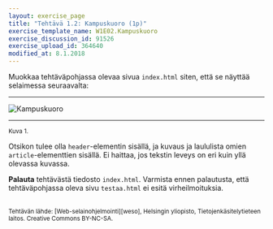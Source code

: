 ```yaml
---
layout: exercise_page
title: "Tehtävä 1.2: Kampuskuoro (1p)"
exercise_template_name: W1E02.Kampuskuoro
exercise_discussion_id: 91526
exercise_upload_id: 364640
modified_at: 8.1.2018
---
```



Muokkaa tehtäväpohjassa olevaa sivua `index.html` siten, että se näyttää selaimessa seuraavalta:

---

![Kampuskuoro](../img/kampuskuoro.png "Kampuskuoro")

---
<small>Kuva 1.</small>

Otsikon tulee olla `header`-elementin sisällä, ja kuvaus ja laululista omien `article`-elementtien sisällä. Ei haittaa, jos tekstin leveys on eri kuin yllä olevassa kuvassa.

**Palauta** tehtävästä tiedosto `index.html`. Varmista ennen palautusta, että tehtäväpohjassa oleva sivu `testaa.html` ei esitä virheilmoituksia.


<br/>

<small>
Tehtävän lähde: [Web-selainohjelmointi][weso], Helsingin yliopisto, Tietojenkäsitelytieteen laitos.
Creative Commons BY-NC-SA.
</small>

[weso]: http://web-selainohjelmointi.github.io/
